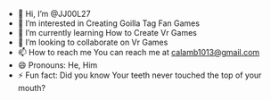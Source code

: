 - 👋 Hi, I’m @JJ00L27
- 👀 I’m interested in Creating Goilla Tag Fan Games
- 🌱 I’m currently learning How to Create Vr Games
- 💞️ I’m looking to collaborate on Vr Games
- 📫 How to reach me You can reach me at calamb1013@gmail.com
- 😄 Pronouns: He, Him
- ⚡ Fun fact: Did you know Your teeth never touched the top of your mouth?
